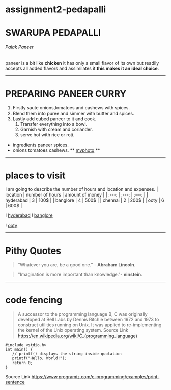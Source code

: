 # assignment2-pedapalli
# SWARUPA PEDAPALLI
###### Palak Paneer
paneer is a bit like **chicken** it has only a small flavor of its own but readily accepts all added flavors and assimilates it.**this makes it an ideal choice**.
***
# PREPARING PANEER CURRY
1. Firstly saute onions,tomatoes and cashews with spices.
2. Blend them into puree and simmer with butter and spices.
3. Lastly add cubed paneer to it and cook.
   1. Transfer everything into a bowl.
   2. Garnish with cream and coriander.
   3. serve hot with rice or roti.
* ingredients paneer spices.
* onions tomatoes cashews.
** [myphoto](AboutMe.md) **
---
# places to visit
I am going to describe the number of hours and location and expenses.
| location | number of hours | amount of money |
| :---: | :---: | :---: |
| hyderabad | 3 | 100$ |
| banglore | 4 | 500$ |
| chennai | 2 | 200$ |
| ooty | 6 | 600$ |



! [hyderabad](/images/hyderabad.jpg)
! [banglore](/images/banglore.jpg)

! [ooty](/images/ooty.jpg)


---
# Pithy Quotes
> “Whatever you are, be a good one.” - **Abraham Lincoln**.

> "Imagination is more important than knowledge."- **einstein**.
---
# code fencing
> A successor to the programming language B, C was originally developed at Bell Labs by Dennis Ritchie between 1972 and 1973 to construct utilities running on Unix. It was applied to re-implementing the kernel of the Unix operating system.
Source Link <https://en.wikipedia.org/wiki/C_(programming_language)>
```
#include <stdio.h>
int main() {
   // printf() displays the string inside quotation
   printf("Hello, World!");
   return 0;
}
```
Source Link <https://www.programiz.com/c-programming/examples/print-sentence>




